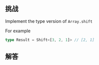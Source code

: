 ## 挑战



Implement the type version of ```Array.shift```

For example

```typescript
type Result = Shift<[3, 2, 1]> // [2, 1]
```


## 解答

